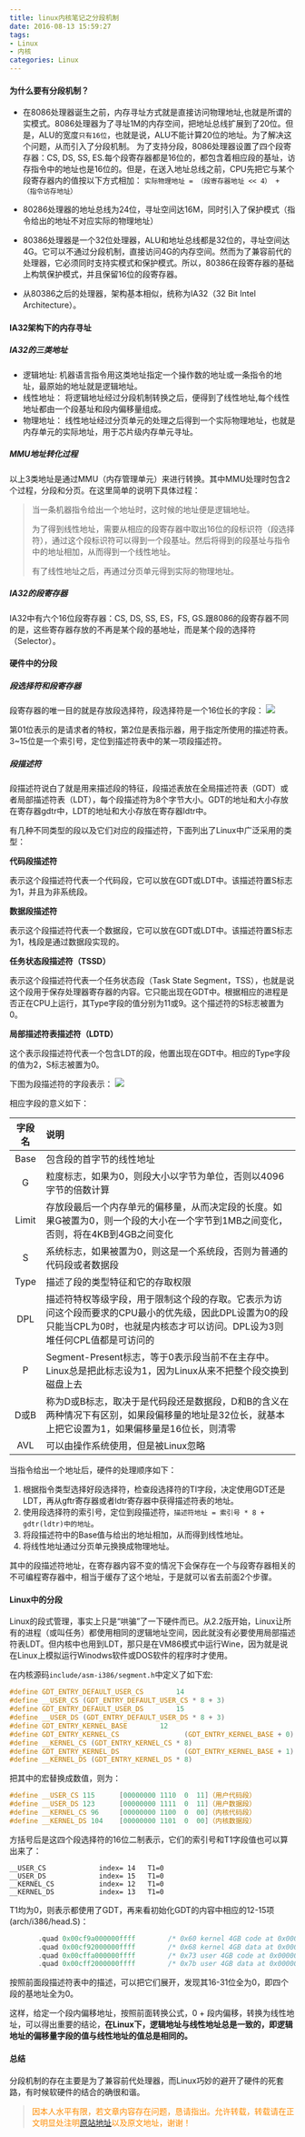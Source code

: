 ```yaml
---
title: linux内核笔记之分段机制
date: 2016-08-13 15:59:27
tags: 
- Linux
- 内核
categories: Linux
---
```

#### 为什么要有分段机制？
* 在8086处理器诞生之前，内存寻址方式就是直接访问物理地址,也就是所谓的实模式。8086处理器为了寻址1M的内存空间，把地址总线扩展到了20位。但是，ALU的宽度`只有16位`，也就是说，ALU不能计算20位的地址。为了解决这个问题，从而引入了分段机制。
为了支持分段，8086处理器设置了四个段寄存器：CS, DS, SS, ES.每个段寄存器都是16位的，都包含着相应段的基址，访存指令中的地址也是16位的。但是，在送入地址总线之前，CPU先把它与某个段寄存器内的值按以下方式相加：
`实际物理地址 = （段寄存器地址 << 4） + （指令访存地址）`

* 80286处理器的地址总线为24位，寻址空间达16M，同时引入了保护模式（指令给出的地址不对应实际的物理地址）
* 80386处理器是一个32位处理器，ALU和地址总线都是32位的，寻址空间达 4G。它可以不通过分段机制，直接访问4G的内存空间。然而为了兼容前代的处理器，它必须同时支持实模式和保护模式。所以，80386在段寄存器的基础上构筑保护模式，并且保留16位的段寄存器。

* 从80386之后的处理器，架构基本相似，统称为IA32（32 Bit Intel Architecture）。

#### IA32架构下的内存寻址

##### IA32的三类地址

- 逻辑地址:
机器语言指令用这类地址指定一个操作数的地址或一条指令的地址，最原始的地址就是逻辑地址。
- 线性地址：
将逻辑地址经过分段机制转换之后，便得到了线性地址,每个线性地址都由一个段基址和段内偏移量组成。
- 物理地址：
线性地址经过分页单元的处理之后得到一个实际物理地址，也就是内存单元的实际地址，用于芯片级内存单元寻址。

##### MMU地址转化过程
以上3类地址是通过MMU（内存管理单元）来进行转换。其中MMU处理时包含2个过程，分段和分页。在这里简单的说明下具体过程：

> 当一条机器指令给出一个地址时，这时候的地址便是逻辑地址。
> 
> 为了得到线性地址，需要从相应的段寄存器中取出16位的段标识符（段选择符），通过这个段标识符可以得到一个段基址。然后将得到的段基址与指令中的地址相加，从而得到一个线性地址。
> 
> 有了线性地址之后，再通过分页单元得到实际的物理地址。
 
##### IA32的段寄存器
IA32中有六个16位段寄存器：CS, DS, SS, ES，FS, GS.跟8086的段寄存器不同的是，这些寄存器存放的不再是某个段的基地址，而是某个段的选择符（Selector）。

#### 硬件中的分段

##### 段选择符和段寄存器
段寄存器的唯一目的就是存放段选择符，段选择符是一个16位长的字段：
![](/images/linux-kernel-note/segment-mechanism-0.jpg)

第01位表示的是请求者的特权，第2位是表指示器，用于指定所使用的描述符表。3~15位是一个索引号，定位到描述符表中的某一项段描述符。

##### 段描述符
段描述符说白了就是用来描述段的特征，段描述表放在全局描述符表（GDT）或者局部描述符表（LDT），每个段描述符为8个字节大小。GDT的地址和大小存放在寄存器gdtr中，LDT的地址和大小存放在寄存器ldtr中。

有几种不同类型的段以及它们对应的段描述符，下面列出了Linux中广泛采用的类型：

**代码段描述符**

表示这个段描述符代表一个代码段，它可以放在GDT或LDT中。该描述符置S标志为1，并且为非系统段。

**数据段描述符**

表示这个段描述符代表一个数据段，它可以放在GDT或LDT中。该描述符置S标志为1，栈段是通过数据段实现的。

**任务状态段描述符（TSSD）**

表示这个段描述符代表一个任务状态段（Task State Segment，TSS），也就是说这个段用于保存处理器寄存器的内容。它只能出现在GDT中。根据相应的进程是否正在CPU上运行，其Type字段的值分别为11或9。这个描述符的S标志被置为0。

**局部描述符表描述符（LDTD）**

这个表示段描述符代表一个包含LDT的段，他置出现在GDT中。相应的Type字段的值为2，S标志被置为0。

下图为段描述符的字段表示：
![](/images/linux-kernel-note/segment-mechanism-1.png)

相应字段的意义如下：


| 字段名       | 说明         |
| :-------------: |:-------------|
| Base  | 包含段的首字节的线性地址 |
| G     | 粒度标志，如果为0，则段大小以字节为单位，否则以4096字节的倍数计算 |
| Limit | 存放段最后一个内存单元的偏移量，从而决定段的长度。如果G被置为0，则一个段的大小在一个字节到1MB之间变化，否则，将在4KB到4GB之间变化 |
| S     | 系统标志，如果被置为0，则这是一个系统段，否则为普通的代码段或者数据段 |
| Type  | 描述了段的类型特征和它的存取权限 |
| DPL   | 描述符特权等级字段，用于限制这个段的存取。它表示为访问这个段而要求的CPU最小的优先级，因此DPL设置为0的段只能当CPL为0时，也就是内核态才可以访问。DPL设为3则堆任何CPL值都是可访问的 |
| P     | Segment-Present标志，等于0表示段当前不在主存中。Linux总是把此标志设为1，因为Linux从来不把整个段交换到磁盘上去 |
| D或B  | 称为D或B标志，取决于是代码段还是数据段，D和B的含义在两种情况下有区别，如果段偏移量的地址是32位长，就基本上把它设置为1，如果偏移量是16位长，则清零 |
| AVL  | 可以由操作系统使用，但是被Linux忽略 |

当指令给出一个地址后，硬件的处理顺序如下：

1. 根据指令类型选择好段选择符，检查段选择符的TI字段，决定使用GDT还是LDT，再从gftr寄存器或者ldtr寄存器中获得描述符表的地址。
2. 使用段选择符的索引号，定位到段描述符，`描述符地址 = 索引号 * 8 + gdtr(ldtr)中的地址`。
3. 将段描述符中的Base值与给出的地址相加，从而得到线性地址。
4. 将线性地址通过分页单元换换成物理地址。

其中的段描述符地址，在寄存器内容不变的情况下会保存在一个与段寄存器相关的不可编程寄存器中，相当于缓存了这个地址，于是就可以省去前面2个步骤。

#### Linux中的分段
 Linux的段式管理，事实上只是“哄骗”了一下硬件而已。从2.2版开始，Linux让所有的进程（或叫任务）都使用相同的逻辑地址空间，因此就没有必要使用局部描述符表LDT。但内核中也用到LDT，那只是在VM86模式中运行Wine，因为就是说在Linux上模拟运行Winodws软件或DOS软件的程序时才使用。
 
 在内核源码`include/asm-i386/segment.h`中定义了如下宏:
 
 ```c
#define GDT_ENTRY_DEFAULT_USER_CS        14
#define __USER_CS (GDT_ENTRY_DEFAULT_USER_CS * 8 + 3)
#define GDT_ENTRY_DEFAULT_USER_DS        15
#define __USER_DS (GDT_ENTRY_DEFAULT_USER_DS * 8 + 3)
#define GDT_ENTRY_KERNEL_BASE        12
#define GDT_ENTRY_KERNEL_CS                (GDT_ENTRY_KERNEL_BASE + 0)
#define __KERNEL_CS (GDT_ENTRY_KERNEL_CS * 8)
#define GDT_ENTRY_KERNEL_DS                (GDT_ENTRY_KERNEL_BASE + 1)
#define __KERNEL_DS (GDT_ENTRY_KERNEL_DS * 8)
 ```
 把其中的宏替换成数值，则为：
 
 ```c
#define __USER_CS 115      [00000000 1110  0  11]（用户代码段）
#define __USER_DS 123      [00000000 1111  0  11]（用户数据段）
#define __KERNEL_CS 96     [00000000 1100  0  00]（内核代码段）
#define __KERNEL_DS 104    [00000000 1101  0  00]（内核数据段）
 ```
 方括号后是这四个段选择符的16位二制表示，它们的索引号和T1字段值也可以算出来了：
 
 ```
__USER_CS             index= 14   T1=0
__USER_DS             index= 15   T1=0
__KERNEL_CS           index= 12   T1=0
__KERNEL_DS           index= 13   T1=0
 ```
 T1均为0，则表示都使用了GDT，再来看初始化GDT的内容中相应的12-15项(arch/i386/head.S)：
 
 ```c
        .quad 0x00cf9a000000ffff        /* 0x60 kernel 4GB code at 0x00000000 */
        .quad 0x00cf92000000ffff        /* 0x68 kernel 4GB data at 0x00000000 */
        .quad 0x00cffa000000ffff        /* 0x73 user 4GB code at 0x00000000 */
        .quad 0x00cff2000000ffff        /* 0x7b user 4GB data at 0x00000000 */
 ```
按照前面段描述符表中的描述，可以把它们展开，发现其16-31位全为0，即四个段的基地址全为0。

这样，给定一个段内偏移地址，按照前面转换公式，0 + 段内偏移，转换为线性地址，可以得出重要的结论，**在Linux下，逻辑地址与线性地址总是一致的，即逻辑地址的偏移量字段的值与线性地址的值总是相同的。**

#### 总结
分段机制的存在主要是为了兼容前代处理器，而Linux巧妙的避开了硬件的死套路，有时候软硬件的结合的确很和谐。

><font color= Darkorange>因本人水平有限，若文章内容存在问题，恳请指出。允许转载，转载请在正文明显处注明[原站地址](http://vinoit.me)以及原文地址，谢谢！</font> 
